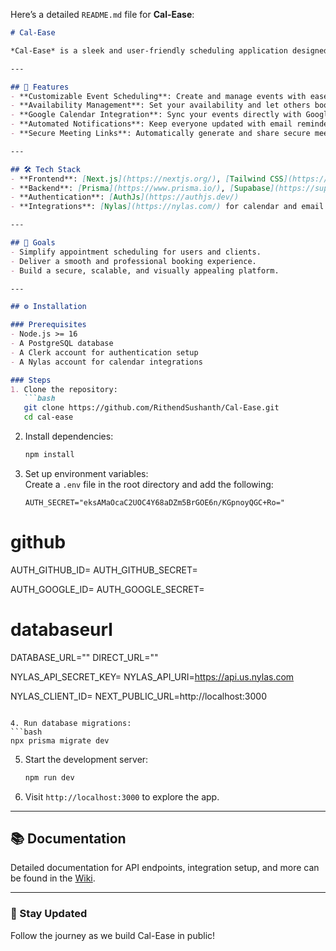 Here’s a detailed `README.md` file for **Cal-Ease**:  

```markdown
# Cal-Ease  

*Cal-Ease* is a sleek and user-friendly scheduling application designed to simplify appointment booking and calendar management. Whether you're an individual, freelancer, or business, Cal-Ease streamlines the scheduling process and enhances productivity.  

---

## 🚀 Features  
- **Customizable Event Scheduling**: Create and manage events with ease.  
- **Availability Management**: Set your availability and let others book slots that work for you.  
- **Google Calendar Integration**: Sync your events directly with Google Calendar.  
- **Automated Notifications**: Keep everyone updated with email reminders and confirmations.  
- **Secure Meeting Links**: Automatically generate and share secure meeting links (e.g., Google Meet).  

---

## 🛠️ Tech Stack  
- **Frontend**: [Next.js](https://nextjs.org/), [Tailwind CSS](https://tailwindcss.com/), [Shadcn UI](https://shadcn.dev/)  
- **Backend**: [Prisma](https://www.prisma.io/), [Supabase](https://supabase.com/)  
- **Authentication**: [AuthJs](https://authjs.dev/)  
- **Integrations**: [Nylas](https://nylas.com/) for calendar and email functionality  

---

## 🎯 Goals  
- Simplify appointment scheduling for users and clients.  
- Deliver a smooth and professional booking experience.  
- Build a secure, scalable, and visually appealing platform.  

---

## ⚙️ Installation  

### Prerequisites  
- Node.js >= 16  
- A PostgreSQL database  
- A Clerk account for authentication setup  
- A Nylas account for calendar integrations  

### Steps  
1. Clone the repository:  
   ```bash  
   git clone https://github.com/RithendSushanth/Cal-Ease.git  
   cd cal-ease  
   ```  

2. Install dependencies:  
   ```bash  
   npm install  
   ```  

3. Set up environment variables:  
   Create a `.env` file in the root directory and add the following:  
   ```env  
   AUTH_SECRET="eksAMaOcaC2UOC4Y68aDZm5BrGOE6n/KGpnoyQGC+Ro="

# github
AUTH_GITHUB_ID=
AUTH_GITHUB_SECRET=


AUTH_GOOGLE_ID=
AUTH_GOOGLE_SECRET=

# databaseurl
DATABASE_URL=""
DIRECT_URL=""


NYLAS_API_SECRET_KEY=
NYLAS_API_URI=https://api.us.nylas.com


NYLAS_CLIENT_ID=
NEXT_PUBLIC_URL=http://localhost:3000 
   ```  

4. Run database migrations:  
   ```bash  
   npx prisma migrate dev  
   ```  

5. Start the development server:  
   ```bash  
   npm run dev  
   ```  

6. Visit `http://localhost:3000` to explore the app.  

---

## 📚 Documentation  
Detailed documentation for API endpoints, integration setup, and more can be found in the [Wiki](https://github.com/your-username/cal-ease/wiki).  


---
### 🔗 Stay Updated  
Follow the journey as we build Cal-Ease in public!  

